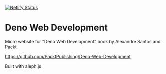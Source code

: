 [![Netlify Status](https://api.netlify.com/api/v1/badges/29dc7ed6-63a8-4e00-b88c-c59eaa463529/deploy-status)](https://app.netlify.com/sites/deno-web-development/deploys)

# Deno Web Development

Micro website for "Deno Web Development" book by Alexandre Santos and Packt

https://github.com/PacktPublishing/Deno-Web-Development

Built with aleph.js
